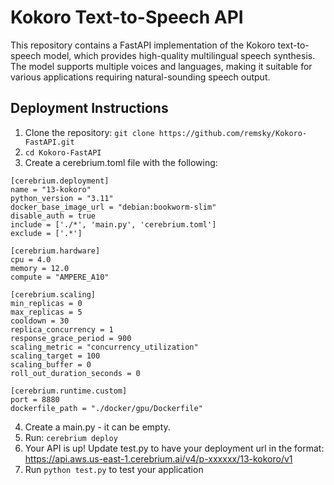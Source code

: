 # Kokoro Text-to-Speech API

This repository contains a FastAPI implementation of the Kokoro text-to-speech model, which provides high-quality multilingual speech synthesis. The model supports multiple voices and languages, making it suitable for various applications requiring natural-sounding speech output.

## Deployment Instructions

1. Clone the repository: `git clone https://github.com/remsky/Kokoro-FastAPI.git`
2. `cd Kokoro-FastAPI`
3. Create a cerebrium.toml file with the following:
```
[cerebrium.deployment]
name = "13-kokoro"
python_version = "3.11"
docker_base_image_url = "debian:bookworm-slim"
disable_auth = true
include = ['./*', 'main.py', 'cerebrium.toml']
exclude = ['.*']

[cerebrium.hardware]
cpu = 4.0
memory = 12.0
compute = "AMPERE_A10"

[cerebrium.scaling]
min_replicas = 0
max_replicas = 5
cooldown = 30
replica_concurrency = 1
response_grace_period = 900
scaling_metric = "concurrency_utilization"
scaling_target = 100
scaling_buffer = 0
roll_out_duration_seconds = 0

[cerebrium.runtime.custom]
port = 8880
dockerfile_path = "./docker/gpu/Dockerfile"
```

4. Create a main.py - it can be empty.
5. Run: `cerebrium deploy`
6. Your API is up! Update test.py to have your deployment url in the format: https://api.aws.us-east-1.cerebrium.ai/v4/p-xxxxxx/13-kokoro/v1
7. Run `python test.py` to test your application 